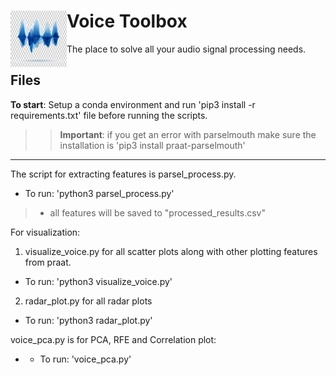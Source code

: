 # Voice Toolbox <img align="left" width="90" height="90" src="soundwave.jpeg">
The place to solve all your audio signal processing needs. 

## Files
**To start**: Setup a conda environment and run 'pip3 install -r requirements.txt' file before running the scripts. 
>> **Important**: if you get an error with parselmouth make sure the installation is 'pip3 install praat-parselmouth'

________________________________________________________________________________________________________________________
The script for extracting features is parsel_process.py. 
 * To run: 'python3 parsel_process.py'
> * all features will be saved to "processed_results.csv"
 
For visualization:
 1. visualize_voice.py for all scatter plots along with other plotting features from praat. 
 * To run: 'python3 visualize_voice.py'
 2. radar_plot.py for all radar plots
 * To run: 'python3 radar_plot.py'

 voice_pca.py is for PCA, RFE and Correlation plot:
* - To run: 'voice_pca.py'


